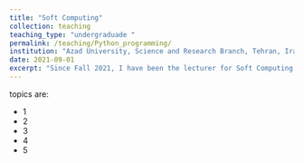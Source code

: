 ```yaml
---
title: "Soft Computing"
collection: teaching
teaching_type: "undergraduade "
permalink: /teaching/Python_programming/ 
institution: "Azad University, Science and Research Branch, Tehran, Iran"
date: 2021-09-01
excerpt: "Since Fall 2021, I have been the lecturer for Soft Computing at the university ."
---
```

topics are:
* 1
* 2
* 3
* 4
* 5
